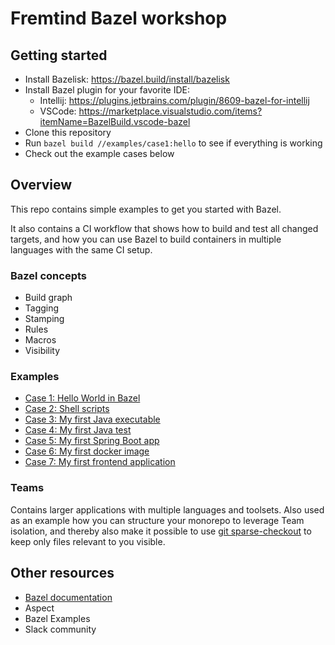 # Fremtind Bazel workshop

## Getting started
- Install Bazelisk: https://bazel.build/install/bazelisk
- Install Bazel plugin for your favorite IDE:
  - Intellij: https://plugins.jetbrains.com/plugin/8609-bazel-for-intellij
  - VSCode: https://marketplace.visualstudio.com/items?itemName=BazelBuild.vscode-bazel
- Clone this repository
- Run `bazel build //examples/case1:hello` to see if everything is working
- Check out the example cases below 

## Overview
This repo contains simple examples to get you started with Bazel.

It also contains a CI workflow that shows how to build and test all changed targets, and how you can use Bazel to build containers in multiple languages with the same CI setup.

### Bazel concepts
- Build graph
- Tagging
- Stamping
- Rules
- Macros
- Visibility

### Examples
- [Case 1: Hello World in Bazel](examples/case1/README.md)
- [Case 2: Shell scripts](examples/case2/README.md)
- [Case 3: My first Java executable](examples/case3/README.md)
- [Case 4: My first Java test](examples/case4/README.md)
- [Case 5: My first Spring Boot app](examples/case5/README.md)
- [Case 6: My first docker image](examples/case6/README.md)
- [Case 7: My first frontend application](examples/case7/README.md)

### Teams
Contains larger applications with multiple languages and toolsets.
Also used as an example how you can structure your monorepo to leverage Team isolation, and thereby also make it possible to use [git sparse-checkout](https://github.blog/2020-01-17-bring-your-monorepo-down-to-size-with-sparse-checkout/) to keep only files relevant to you visible. 


## Other resources
- [Bazel documentation](https://bazel.build/start)
- Aspect
- Bazel Examples
- Slack community
